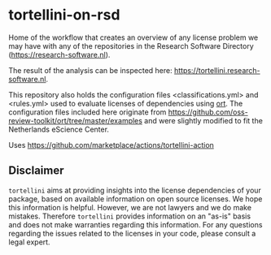 # tortellini-on-rsd

Home of the workflow that creates an overview of any license problem we may have with any
of the repositories in the Research Software Directory (<https://research-software.nl>).

The result of the analysis can be inspected here: <https://tortellini.research-software.nl>.

This repository also holds the configuration files <classifications.yml> and <rules.yml>
used to evaluate licenses of dependencies using [ort](https://github.com/oss-review-toolkit/ort).
The configuration files included here originate from <https://github.com/oss-review-toolkit/ort/tree/master/examples>
and were slightly modified to fit the Netherlands eScience Center.

Uses https://github.com/marketplace/actions/tortellini-action

## Disclaimer

`tortellini` aims at providing insights into the license dependencies of your package,
based on available information on open source licenses. We hope this information is helpful.
However, we are not lawyers and we do make mistakes. Therefore `tortellini` provides
information on an "as-is" basis and does not make warranties regarding this information.
For any questions regarding the issues related to the licenses in your code, please
consult a legal expert.
